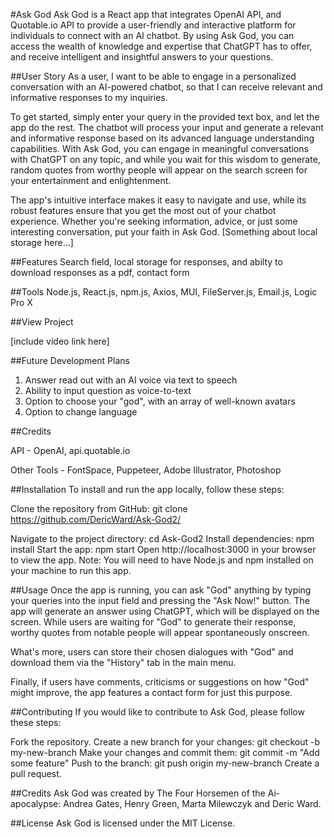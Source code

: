 #Ask God
Ask God is a React app that integrates OpenAI API, and Quotable.io API to provide a user-friendly and interactive platform for individuals to connect with an AI chatbot. By using Ask God, you can access the wealth of knowledge and expertise that ChatGPT has to offer, and receive intelligent and insightful answers to your questions.

##User Story
As a user, I want to be able to engage in a personalized conversation with an AI-powered chatbot, so that I can receive relevant and informative responses to my inquiries.

To get started, simply enter your query in the provided text box, and let the app do the rest. The chatbot will process your input and generate a relevant and informative response based on its advanced language understanding capabilities. With Ask God, you can engage in meaningful conversations with ChatGPT on any topic, and while you wait for this wisdom to generate, random quotes from worthy people will appear on the search screen for your entertainment and enlightenment.

The app's intuitive interface makes it easy to navigate and use, while its robust features ensure that you get the most out of your chatbot experience. Whether you're seeking information, advice, or just some interesting conversation, put your faith in Ask God. [Something about local storage here...]

##Features
Search field, local storage for responses, and abilty to download responses as a pdf, contact form

##Tools
Node.js, React.js, npm.js, Axios, MUI, FileServer.js, Email.js, Logic Pro X

##View Project

[include video link here]

##Future Development Plans

1. Answer read out with an AI voice via text to speech
2. Ability to input question as voice-to-text
3. Option to choose your "god", with an array of well-known avatars
4. Option to change language

##Credits

API - OpenAI, api.quotable.io

Other Tools - FontSpace, Puppeteer, Adobe Illustrator, Photoshop

##Installation
To install and run the app locally, follow these steps:

Clone the repository from GitHub: git clone https://github.com/DericWard/Ask-God2/

Navigate to the project directory: cd Ask-God2
Install dependencies: npm install
Start the app: npm start
Open http://localhost:3000 in your browser to view the app.
Note: You will need to have Node.js and npm installed on your machine to run this app.

##Usage
Once the app is running, you can ask "God" anything by typing your queries into the input field and pressing the "Ask Now!" button. The app will generate an answer using ChatGPT, which will be displayed on the screen. While users are waiting for "God" to generate their response, worthy quotes from notable people will appear spontaneously onscreen.

What's more, users can store their chosen dialogues with "God" and download them via the "History" tab in the main menu.

Finally, if users have comments, criticisms or suggestions on how "God" might improve, the app features a contact form for just this purpose.

##Contributing
If you would like to contribute to Ask God, please follow these steps:

Fork the repository.
Create a new branch for your changes: git checkout -b my-new-branch
Make your changes and commit them: git commit -m "Add some feature"
Push to the branch: git push origin my-new-branch
Create a pull request.

##Credits
Ask God was created by The Four Horsemen of the Ai-apocalypse: Andrea Gates, Henry Green, Marta Milewczyk and Deric Ward.

##License
Ask God is licensed under the MIT License.
